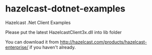 hazelcast-dotnet-examples
=========================

Hazelcast .Net Client Examples

Please put the latest HazelcastClient3x.dll into lib folder

You can download it from http://hazelcast.com/products/hazelcast-enterprise/ if you haven't already.
